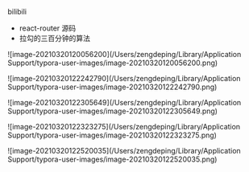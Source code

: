bilibili

- react-router 源码
- 拉勾的三百分钟的算法 





![image-20210320120056200](/Users/zengdeping/Library/Application Support/typora-user-images/image-20210320120056200.png)



![image-20210320122242790](/Users/zengdeping/Library/Application Support/typora-user-images/image-20210320122242790.png)



![image-20210320122305649](/Users/zengdeping/Library/Application Support/typora-user-images/image-20210320122305649.png)

![image-20210320122323275](/Users/zengdeping/Library/Application Support/typora-user-images/image-20210320122323275.png)

![image-20210320122520035](/Users/zengdeping/Library/Application Support/typora-user-images/image-20210320122520035.png)